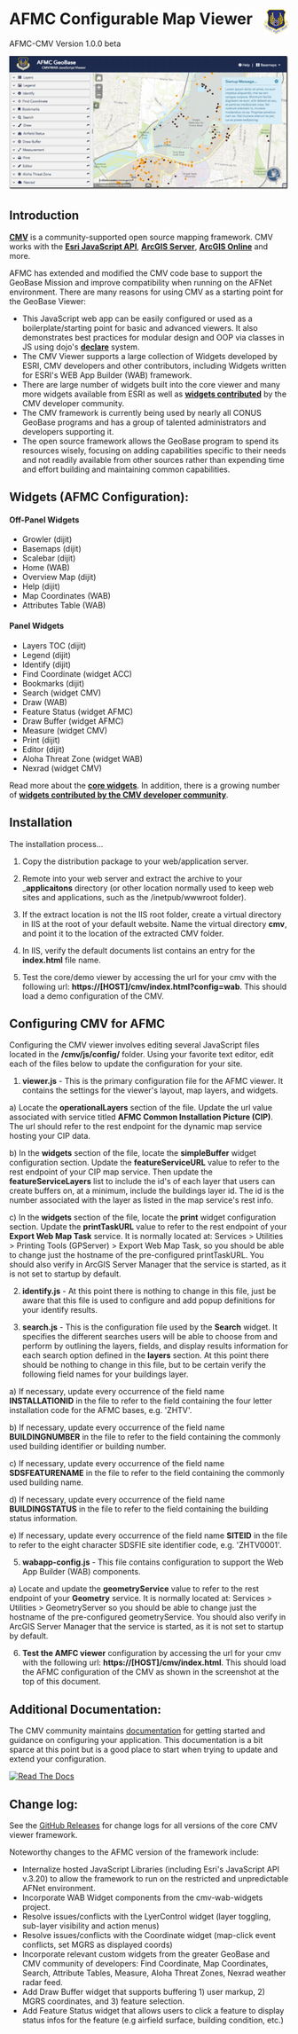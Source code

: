 # AFMC Configurable Map Viewer <img src="images/geobase/afmc/afmc.png" width="45" style="float: right;" align="top"/>
AFMC-CMV Version 1.0.0 beta 

![Screenshot](images/geobase/ScreenShot_01.png)


## Introduction
__[CMV](https://cmv.io/)__ is a community-supported open source mapping framework. CMV works with the __[Esri JavaScript API](https://developers.arcgis.com/javascript/jsapi/3/)__, __[ArcGIS Server](https://www.esri.com/software/arcgis/arcgisserver)__, __[ArcGIS Online](https://arcgis.com/)__ and more.

AFMC has extended and modified the CMV code base to support the GeoBase Mission and improve compatibility when running on the AFNet environment. There are many reasons for using CMV as a starting point for the GeoBase Viewer:
- This JavaScript web app can be easily configured or used as a boilerplate/starting point for basic and advanced viewers. It also demonstrates best practices for modular design and OOP via classes in JS using dojo's __[declare](https://dojotoolkit.org/reference-guide/1.9/dojo/_base/declare.html)__ system.
- The CMV Viewer supports a large collection of Widgets developed by ESRI, CMV developers and other contributors, including Widgets written for ESRI's WEB App Builder (WAB) framework.
- There are large number of widgets built into the core viewer and many more widgets available from ESRI as well as __[widgets contributed](https://github.com/cmv/cmv-contrib-widgets)__ by the CMV developer community.
- The CMV framework is currently being used by nearly all CONUS GeoBase programs and has a group of talented administrators and developers supporting it.
- The open source framework allows the GeoBase program to spend its resources wisely, focusing on adding capabilities specific to their needs and not readily available from other sources rather than expending time and effort building and maintaining common capabilities.


## Widgets (AFMC Configuration):

#### Off-Panel Widgets
- Growler (dijit)
- Basemaps (dijit)
- Scalebar (dijit)
- Home (WAB)
- Overview Map (dijit)
- Help (dijit)
- Map Coordinates (WAB)
- Attributes Table (WAB)

#### Panel Widgets
- Layers TOC (dijit)
- Legend (dijit)
- Identify (dijit)
- Find Coordinate (widget ACC)
- Bookmarks (dijit)
- Search (widget CMV)
- Draw (WAB)
- Feature Status (widget AFMC)
- Draw Buffer (widget AFMC)
- Measure (widget CMV)
- Print (dijit)
- Editor (dijit)
- Aloha Threat Zone (widget WAB)
- Nexrad (widget CMV)

Read more about the __[core widgets](https://docs.cmv.io/en/latest/widgets/)__. In addition, there is a growing number of __[widgets contributed by the CMV developer community](https://github.com/cmv/cmv-contrib-widgets)__.

## Installation
The installation process...

1. Copy the distribution package to your web/application server.

2. Remote into your web server and extract the archive to your ___applicaitons__ directory (or other location normally used to keep web sites and applications, such as the /inetpub/wwwroot folder).

3. If the extract location is not the IIS root folder, create a virtual directory in IIS at the root of your default website. Name the virtual directory __cmv__, and point it to the location of the extracted CMV folder.

4. In IIS, verify the default documents list contains an entry for the __index.html__ file name.

5. Test the core/demo viewer by accessing the url for your cmv with the following url: __https://[HOST]/cmv/index.html?config=wab__. This should load a demo configuration of the CMV.


## Configuring CMV for AFMC
Configuring the CMV viewer involves editing several JavaScript files located in the __/cmv/js/config/__ folder. Using your favorite text editor, edit each of the files below to update the configuration for your site.

1. __viewer.js__ - This is the primary configuration file for the AFMC viewer. It contains the settings for the viewer's layout, map layers, and widgets.

  a) Locate the __operationalLayers__ section of the file. Update the url value associated with service titled __AFMC Common Installation Picture (CIP)__. The url should refer to the rest endpoint for the dynamic map service hosting your CIP data.

  b) In the __widgets__ section of the file, locate the __simpleBuffer__ widget configuration section. Update the __featureServiceURL__ value to refer to the rest endpoint of your CIP map service. Then update the __featureServiceLayers__ list to include the id's  of each layer that users can create buffers on, at a minimum, include the buildings layer id. The id is the number associated with the layer as listed in the map service's rest info.

  c) In the __widgets__ section of the file, locate the __print__ widget configuration section. Update the __printTaskURL__ value to refer to the rest endpoint of your __Export Web Map Task__ service. It is normally located at: Services > Utilities > Printing Tools (GPServer) > Export Web Map Task, so you should be able to change just the hostname of the pre-configured printTaskURL. You should also verify in ArcGIS Server Manager that the service is started, as it is not set to startup by default.

2. __identify.js__ - At this point there is nothing to change in this file, just be aware that this file is used to configure and add popup definitions for your identify results.

3. __search.js__ - This is the configuration file used by the __Search__ widget. It specifies the different searches users will be able to choose from and perform by outlining the layers, fields, and display results information for each search option defined in the __layers__ section. At this point there should be nothing to change in this file, but to be certain verify the following field names for your buildings layer.

  a) If necessary, update every occurrence of the field name __INSTALLATIONID__ in the file to refer to the field containing the four letter installation code for the AFMC bases, e.g. 'ZHTV'.

  b) If necessary, update every occurrence of the field name __BUILDINGNUMBER__ in the file to refer to the field containing the commonly used building identifier or building number.

  c) If necessary, update every occurrence of the field name __SDSFEATURENAME__ in the file to refer to the field containing the commonly used building name.

  d) If necessary, update every occurrence of the field name __BUILDINGSTATUS__ in the file to refer to the field containing the building status information.

  e) If necessary, update every occurrence of the field name __SITEID__ in the file to refer to the eight character SDSFIE site identifier code, e.g. 'ZHTV0001'.

5. __wabapp-config.js__ - This file contains configuration to support the Web App Builder (WAB) components.

  a) Locate and update the __geometryService__ value to refer to the rest endpoint of your __Geometry__ service. It is normally located at: Services > Utilities > GeometryServer so you should be able to change just the hostname of the pre-configured geometryService. You should also verify in ArcGIS Server Manager that the service is started, as it is not set to startup by default.

6. __Test the AMFC viewer__ configuration by accessing the url for your cmv with the following url: __https://[HOST]/cmv/index.html__. This should load the AFMC configuration of the CMV as shown in the screenshot at the top of this document.

## Additional Documentation:
The CMV community maintains [documentation](https://docs.cmv.io/) for getting started and guidance on configuring your application. This documentation is a bit sparce at this point but is a good place to start when trying to update and extend your configuration.

[![Read The Docs](https://img.shields.io/badge/docs-2.0.0--beta.1-brightgreen.svg?style=flat)](https://docs.cmv.io/)


## Change log:
See the [GitHub Releases](https://github.com/cmv/cmv-app/releases) for change logs for all versions of the core CMV viewer framework.

Noteworthy changes to the AFMC version of the framework include:
- Internalize hosted JavaScript Libraries (including Esri's JavaScript API v.3.20) to allow the framework to run on the restricted and unpredictable AFNet environment.
- Incorporate WAB Widget components from the cmv-wab-widgets project.
- Resolve issues/conflicts with the LyerControl widget (layer toggling, sub-layer visibility and action menus)
- Resolve issues/conflicts with the Coordinate widget (map-click event conflicts, set MGRS as displayed coords)
- Incorporate relevant custom widgets from the greater GeoBase and CMV community of developers: Find Coordinate, Map Coordinates, Search, Attribute Tables, Measure, Aloha Threat Zones, Nexrad weather radar feed.
- Add Draw Buffer widget that supports buffering 1) user markup, 2) MGRS coordinates, and 3) feature selection.
- Add Feature Status widget that allows users to click a feature to display status infos for the feature (e.g airfield surface, building condition, etc.)
